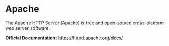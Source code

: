 # Apache

The Apache HTTP Server (Apache) is free and open-source cross-platform web server software.

__Official Documentation__: https://httpd.apache.org/docs/